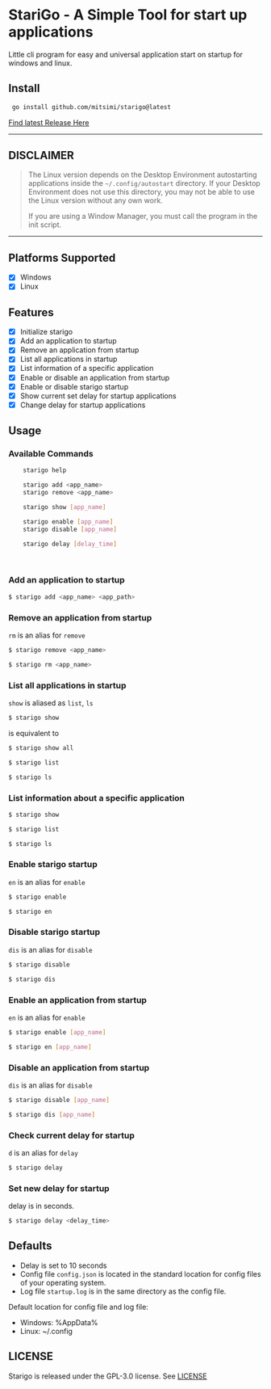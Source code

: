 # StariGo - A Simple Tool for start up applications

Little cli program for easy and universal application start on startup for windows and linux.

## Install

```sh
 go install github.com/mitsimi/starigo@latest
```

[Find latest Release Here](https://github.com/mitsimi/stariGo/releases/latest)

---

## DISCLAIMER

> The Linux version depends on the Desktop Environment autostarting applications inside the `~/.config/autostart` directory. 
> If your Desktop Environment does not use this directory, you may not be able to use the Linux version without any own work. 
>
> If you are using a Window Manager, you must call the program in the init script.

---

## Platforms Supported

- [x] Windows
- [x] Linux

## Features

- [x] Initialize starigo
- [x] Add an application to startup
- [x] Remove an application from startup
- [x] List all applications in startup
- [x] List information of a specific application
- [x] Enable or disable an application from startup
- [x] Enable or disable starigo startup
- [x] Show current set delay for startup applications
- [x] Change delay for startup applications

## Usage

### Available Commands

```sh
    starigo help

    starigo add <app_name>
    starigo remove <app_name>

    starigo show [app_name]

    starigo enable [app_name]
    starigo disable [app_name]

    starigo delay [delay_time]
```

<br/>

### Add an application to startup

```sh
$ starigo add <app_name> <app_path>
```

### Remove an application from startup

`rm` is an alias for `remove`

```sh
$ starigo remove <app_name>
```

```sh
$ starigo rm <app_name>
```

### List all applications in startup

`show` is aliased as `list`, `ls`

```sh
$ starigo show
```
is equivalent to
```sh
$ starigo show all
```

```sh
$ starigo list
```

```sh
$ starigo ls
```



### List information about a specific application

```sh
$ starigo show
```

```sh
$ starigo list
```

```sh
$ starigo ls
```

### Enable starigo startup

`en` is an alias for `enable`

```sh
$ starigo enable
```

```sh
$ starigo en
```

### Disable starigo startup

`dis` is an alias for `disable`

```sh
$ starigo disable
```

```sh
$ starigo dis
```

### Enable an application from startup

`en` is an alias for `enable`

```sh
$ starigo enable [app_name]
```

```sh
$ starigo en [app_name]
```

### Disable an application from startup

`dis` is an alias for `disable`

```sh
$ starigo disable [app_name]
```

```sh
$ starigo dis [app_name]
```


### Check current delay for startup

`d` is an alias for `delay`

```sh
$ starigo delay
```

### Set new delay for startup

delay is in seconds.

```sh
$ starigo delay <delay_time>
```

## Defaults

- Delay is set to 10 seconds
- Config file `config.json` is located in the standard location for config files of your operating system.
- Log file `startup.log` is in the same directory as the config file.

Default location for config file and log file:
- Windows: %AppData%
- Linux: ~/.config

## LICENSE
Starigo is released under the GPL-3.0 license. See [LICENSE](https://github.com/mitsimi/starigo/blob/main/LICENSE)

